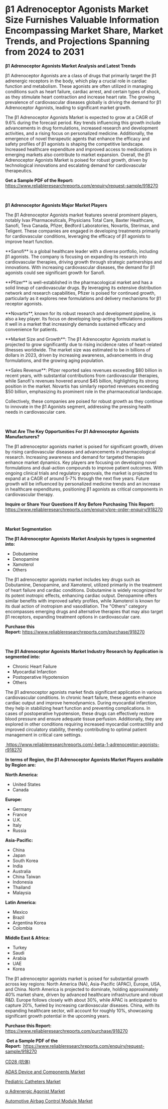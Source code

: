 <p><h1>β1 Adrenoceptor Agonists Market Size Furnishes Valuable Information Encompassing Market Share, Market Trends, and Projections Spanning from 2024 to 2031</h1></p><p><strong>β1 Adrenoceptor Agonists Market Analysis and Latest Trends</strong></p>
<p><p>β1 Adrenoceptor Agonists are a class of drugs that primarily target the β1 adrenergic receptors in the body, which play a crucial role in cardiac function and metabolism. These agonists are often utilized in managing conditions such as heart failure, cardiac arrest, and certain types of shock, as they stimulate heart contraction and increase heart rate. The growing prevalence of cardiovascular diseases globally is driving the demand for β1 Adrenoceptor Agonists, leading to significant market growth.</p><p>The β1 Adrenoceptor Agonists Market is expected to grow at a CAGR of 9.6% during the forecast period. Key trends influencing this growth include advancements in drug formulations, increased research and development activities, and a rising focus on personalized medicine. Additionally, the emergence of novel therapeutic agents that enhance the efficacy and safety profiles of β1 agonists is shaping the competitive landscape. Increased healthcare expenditure and improved access to medications in emerging markets also contribute to market expansion. Overall, the β1 Adrenoceptor Agonists Market is poised for robust growth, driven by technological innovations and escalating demand for cardiovascular therapeutics.</p></p>
<p><strong>Get a Sample PDF of the Report:&nbsp;</strong> <a href="https://www.reliableresearchreports.com/enquiry/request-sample/918270">https://www.reliableresearchreports.com/enquiry/request-sample/918270</a></p>
<p>&nbsp;</p>
<p><strong>β1 Adrenoceptor Agonists Major Market Players</strong></p>
<p><p>The β1 Adrenoceptor Agonists market features several prominent players, notably Ivax Pharmaceuticals, Physicians Total Care, Baxter Healthcare, Sanofi, Teva Canada, Pfizer, Bedford Laboratories, Novartis, Sterimax, and Teligent. These companies are engaged in developing treatments primarily for cardiovascular conditions, leveraging the efficacy of β1 agonists to improve heart function.</p><p>**Sanofi** is a global healthcare leader with a diverse portfolio, including β1 agonists. The company is focusing on expanding its research into cardiovascular therapies, driving growth through strategic partnerships and innovations. With increasing cardiovascular diseases, the demand for β1 agonists could see significant growth for Sanofi.</p><p>**Pfizer** is well-established in the pharmacological market and has a solid lineup of cardiovascular drugs. By leveraging its extensive distribution network and research capabilities, Pfizer is poised for continued growth, particularly as it explores new formulations and delivery mechanisms for β1 receptor agonists.</p><p>**Novartis**, known for its robust research and development pipeline, is also a key player. Its focus on developing long-acting formulations positions it well in a market that increasingly demands sustained efficacy and convenience for patients.</p><p>**Market Size and Growth**: The β1 Adrenoceptor Agonists market is projected to grow significantly due to rising incidence rates of heart-related illnesses worldwide. The market size was estimated to be in billions of dollars in 2023, driven by increasing awareness, advancements in drug formulations, and the growing aging population.</p><p>**Sales Revenue**: Pfizer reported sales revenues exceeding $80 billion in recent years, with substantial contributions from cardiovascular therapies, while Sanofi's revenues hovered around $45 billion, highlighting its strong position in the market. Novartis has similarly reported revenues exceeding $50 billion, emphasizing its prominent role in the pharmaceutical landscape.</p><p>Collectively, these companies are poised for robust growth as they continue to innovate in the β1 Agonists segment, addressing the pressing health needs in cardiovascular care.</p></p>
<p>&nbsp;</p>
<p><strong>What Are The Key Opportunities For β1 Adrenoceptor Agonists Manufacturers?</strong></p>
<p><p>The β1 adrenoceptor agonists market is poised for significant growth, driven by rising cardiovascular diseases and advancements in pharmacological research. Increasing awareness and demand for targeted therapies enhance market dynamics. Key players are focusing on developing novel formulations and dual-action compounds to improve patient outcomes. With ongoing clinical trials and regulatory approvals, the market is projected to expand at a CAGR of around 5-7% through the next five years. Future growth will be influenced by personalized medicine trends and an increase in healthcare expenditures, positioning β1 agonists as critical components in cardiovascular therapy.</p></p>
<p><strong>Inquire or Share Your Questions If Any Before Purchasing This Report:</strong> <a href="https://www.reliableresearchreports.com/enquiry/pre-order-enquiry/918270">https://www.reliableresearchreports.com/enquiry/pre-order-enquiry/918270</a></p>
<p>&nbsp;</p>
<p><strong>Market Segmentation</strong></p>
<p><strong>The β1 Adrenoceptor Agonists Market Analysis by types is segmented into:</strong></p>
<p><ul><li>Dobutamine</li><li>Denopamine</li><li>Xamoterol</li><li>Others</li></ul></p>
<p><p>The β1 adrenoceptor agonists market includes key drugs such as Dobutamine, Denopamine, and Xamoterol, utilized primarily in the treatment of heart failure and cardiac conditions. Dobutamine is widely recognized for its potent inotropic effects, enhancing cardiac output. Denopamine offers similar benefits with improved safety profiles, while Xamoterol is known for its dual action of inotropism and vasodilation. The "Others" category encompasses emerging drugs and alternative therapies that may also target β1 receptors, expanding treatment options in cardiovascular care.</p></p>
<p><strong>Purchase this Report:&nbsp;</strong><a href="https://www.reliableresearchreports.com/purchase/918270">https://www.reliableresearchreports.com/purchase/918270</a></p>
<p>&nbsp;</p>
<p><strong>The β1 Adrenoceptor Agonists Market Industry Research by Application is segmented into:</strong></p>
<p><ul><li>Chronic Heart Failure</li><li>Myocardial Infarction</li><li>Postoperative Hypotension</li><li>Others</li></ul></p>
<p><p>The β1 adrenoceptor agonists market finds significant application in various cardiovascular conditions. In chronic heart failure, these agents enhance cardiac output and improve hemodynamics. During myocardial infarction, they help in stabilizing heart function and preventing complications. In cases of postoperative hypotension, these drugs can effectively restore blood pressure and ensure adequate tissue perfusion. Additionally, they are explored in other conditions requiring increased myocardial contractility and improved circulatory stability, thereby contributing to optimal patient management in critical care settings.</p></p>
<p><a href="https://www.reliableresearchreports.com/-beta-1-adrenoceptor-agonists-r918270">&nbsp;https://www.reliableresearchreports.com/-beta-1-adrenoceptor-agonists-r918270</a></p>
<p><strong>In terms of Region, the β1 Adrenoceptor Agonists Market Players available by Region are:</strong></p>
<p>
    <p> <strong> North America: </strong>
        <ul>
            <li>United States</li>
            <li>Canada</li>
        </ul>
        </p> 
    <p> <strong> Europe: </strong>
        <ul>
            <li>Germany</li>
            <li>France</li>
            <li>U.K.</li>
            <li>Italy</li>
            <li>Russia</li>
        </ul>
        </p> 
    <p> <strong> Asia-Pacific: </strong>
        <ul>
            <li>China</li>
            <li>Japan</li>
            <li>South Korea</li>
            <li>India</li>
            <li>Australia</li>
            <li>China Taiwan</li>
            <li>Indonesia</li>
            <li>Thailand</li>
            <li>Malaysia</li>
        </ul>
        </p> 
    <p> <strong> Latin America: </strong>
        <ul>
            <li>Mexico</li>
            <li>Brazil</li>
            <li>Argentina Korea</li>
            <li>Colombia</li>
        </ul>
        </p> 
    <p> <strong> Middle East & Africa: </strong>
        <ul>
            <li>Turkey</li>
            <li>Saudi</li>
            <li>Arabia</li>
            <li>UAE</li>
            <li>Korea</li>
        </ul>
    </p>
    </p>
<p><p>The β1 adrenoceptor agonists market is poised for substantial growth across key regions: North America (NA), Asia-Pacific (APAC), Europe, USA, and China. North America is projected to dominate, holding approximately 40% market share, driven by advanced healthcare infrastructure and robust R&D. Europe follows closely with about 30%, while APAC is anticipated to capture 20%, fueled by increasing cardiovascular diseases. China, with its expanding healthcare sector, will account for roughly 10%, showcasing significant growth potential in the upcoming years.</p></p>
<p><strong>Purchase this Report: </strong><a href="https://www.reliableresearchreports.com/purchase/918270">https://www.reliableresearchreports.com/purchase/918270</a></p>
<p>&nbsp;<strong>Get a Sample PDF of the Report:&nbsp;&nbsp;</strong><a href="https://www.reliableresearchreports.com/enquiry/request-sample/918270">https://www.reliableresearchreports.com/enquiry/request-sample/918270</a></p>
<p><strong></strong></p>
<p><p><a href="https://medium.com/@emmittkutch2023/cd28-antibody-market-%E3%81%AF-%E3%82%B3%E3%82%B9%E3%83%88%E7%AE%A1%E7%90%86%E3%81%A8%E5%8A%B9%E7%8E%87%E5%90%91%E4%B8%8A%E3%82%92%E5%84%AA%E5%85%88%E3%81%97%E3%81%BE%E3%81%99-%E3%81%95%E3%82%89%E3%81%AB-%E5%A0%B1%E5%91%8A%E6%9B%B8%E3%81%AF%E5%B8%82%E5%A0%B4%E3%81%AE%E9%9C%80%E8%A6%81%E9%9D%A2%E3%81%A8%E4%BE%9B%E7%B5%A6%E9%9D%A2%E3%81%AE%E4%B8%A1%E6%96%B9%E3%82%92%E3%82%AB%E3%83%90%E3%83%BC%E3%81%97%E3%81%A6%E3%81%84%E3%81%BE%E3%81%99-cd28-antibody-%E5%B8%82%E5%A0%B4%E3%81%AF-2024-5dc1d7bbcd0a">CD28 (抗体)</a></p><p><a href="https://issuu.com/reportprime-2/docs/adas-device-and-components-market-s_8d49b34bbcdaa2">ADAS Device and Components Market</a></p><p><a href="https://www.linkedin.com/pulse/pediatric-catheters-market-insights-product-type-application-rrahe?trackingId=sF524FbrQF6%2BHDqBsTbUrA%3D%3D">Pediatric Catheters Market</a></p><p><a href="https://github.com/dfs4ff/Market-Research-Report-List-1/blob/main/a-adrenergic-agonist-market.md">α Adrenergic Agonist Market</a></p><p><a href="https://issuu.com/reportprime-2/docs/automotive-airbag-control-module-ma_c1469d380dfc0c">Automotive Airbag Control Module Market</a></p></p>